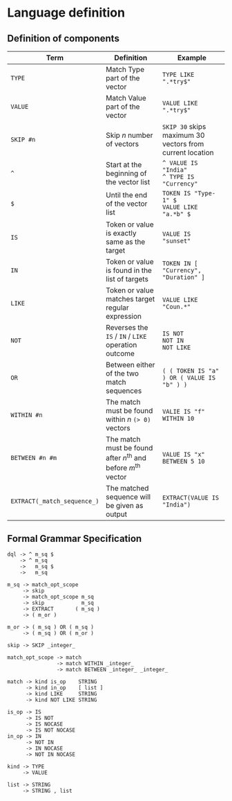 # Language definition 

## Definition of components
| Term                        | Definition                                                                        | Example                                                  |
|-----------------------------|-----------------------------------------------------------------------------------|----------------------------------------------------------|
| `TYPE`                      | Match Type part of the vector                                                     | `TYPE LIKE ".*try$"`                                     |
| `VALUE`                     | Match Value part of the vector                                                    | `VALUE LIKE ".*try$"`                                    |
| `SKIP #n`                   | Skip _n_ number of vectors                                                        | `SKIP 30` skips maximum 30 vectors from current location |
| `^`                         | Start at the beginning of the vector list                                         | `^ VALUE IS "India"`<br>`^ TYPE IS "Currency"`           |
| `$`                         | Until the end of the vector list                                                  | `TOKEN IS "Type-1" $`<br>`VALUE LIKE "a.*b" $`           |
| `IS`                        | Token or value is exactly same as the target                                      | `VALUE IS "sunset"`                                      |
| `IN`                        | Token or value is found in the list of targets                                    | `TOKEN IN [ "Currency", "Duration" ]`                    |
| `LIKE`                      | Token or value matches target regular expression                                  | `VALUE LIKE "Coun.*"`                                    |
| `NOT`                       | Reverses the `IS` / `IN` / `LIKE` operation outcome                               | `IS NOT`<br>`NOT IN`<br>`NOT LIKE`                       |
| `OR`                        | Between either of the two match sequences                                         | `( ( TOKEN IS "a" ) OR ( VALUE IS "b" ) )`               |
| `WITHIN #n`                 | The match must be found within _n_ `(> 0)` vectors                                | `VALIE IS "f" WITHIN 10`                                 |
| `BETWEEN #n #m`             | The match must be found after _n_<sup>th</sup> and before _m_<sup>th</sup> vector | `VALUE IS "x" BETWEEN 5 10`                              |
| `EXTRACT(_match_sequence_)` | The matched sequence will be given as output                                      | `EXTRACT(VALUE IS "India")`                              |


## Formal Grammar Specification
```
dql -> ^ m_sq $
    -> ^ m_sq
    ->   m_sq $
    ->   m_sq

m_sq -> match_opt_scope
     -> skip
     -> match_opt_scope m_sq
     -> skip            m_sq
     -> EXTRACT       ( m_sq )
     -> ( m_or )

m_or -> ( m_sq ) OR ( m_sq )
     -> ( m_sq ) OR ( m_or )

skip -> SKIP _integer_

match_opt_scope -> match
                -> match WITHIN _integer_
                -> match BETWEEN _integer_ _integer_

match -> kind is_op    STRING
      -> kind in_op    [ list ]
      -> kind LIKE     STRING
      -> kind NOT LIKE STRING

is_op -> IS
      -> IS NOT
      -> IS NOCASE
      -> IS NOT NOCASE
in_op -> IN
      -> NOT IN
      -> IN NOCASE
      -> NOT IN NOCASE

kind -> TYPE
     -> VALUE

list -> STRING
     -> STRING , list
```